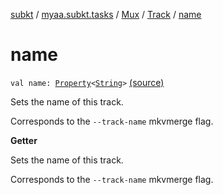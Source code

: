 [subkt](../../../index.md) / [myaa.subkt.tasks](../../index.md) / [Mux](../index.md) / [Track](index.md) / [name](./name.md)

# name

`val name: `[`Property`](https://docs.gradle.org/current/javadoc/org/gradle/api/provider/Property.html)`<`[`String`](https://kotlinlang.org/api/latest/jvm/stdlib/kotlin/-string/index.html)`>` [(source)](https://github.com/Myaamori/SubKt/blob/0.1.9/src/main/kotlin/myaa/subkt/tasks/muxtask.kt#L218)

Sets the name of this track.

Corresponds to the `--track-name` mkvmerge flag.

**Getter**

Sets the name of this track.

Corresponds to the `--track-name` mkvmerge flag.

